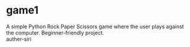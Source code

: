 # game1
A simple Python Rock Paper Scissors game where the user plays against the computer. Beginner-friendly project.
<br>
auther-siri
